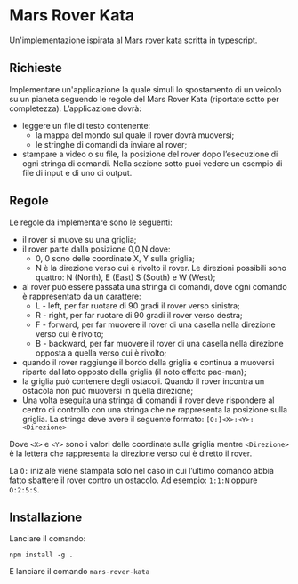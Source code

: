 # Mars Rover Kata

Un'implementazione ispirata al [Mars rover kata](https://kata-log.rocks/mars-rover-kata) scritta in typescript.

## Richieste

Implementare un'applicazione la quale simuli lo spostamento di un veicolo su un pianeta seguendo le regole del Mars Rover Kata (riportate sotto per completezza).
L’applicazione dovrà:
- leggere un file di testo contenente:
  - la mappa del mondo sul quale il rover dovrà muoversi;
  - le stringhe di comandi da inviare al rover;
- stampare a video o su file, la posizione del rover dopo l’esecuzione di ogni stringa di
comandi. 
Nella sezione sotto puoi vedere un esempio di file di input e di uno di output.

## Regole
Le regole da implementare sono le seguenti:
- il rover si muove su una griglia;
- il rover parte dalla posizione 0,0,N dove:
  - 0, 0 sono delle coordinate X, Y sulla griglia;
  - N è la direzione verso cui è rivolto il rover. Le direzioni possibili sono quattro:
N (North), E (East) S (South) e W (West);
- al rover può essere passata una stringa di comandi, dove ogni comando è
rappresentato da un carattere:
  - L - left, per far ruotare di 90 gradi il rover verso sinistra;
  - R - right, per far ruotare di 90 gradi il rover verso destra;
  - F - forward, per far muovere il rover di una casella nella direzione verso cui è
rivolto;
  - B - backward, per far muovere il rover di una casella nella direzione opposta
a quella verso cui è rivolto;
- quando il rover raggiunge il bordo della griglia e continua a muoversi riparte dal lato
opposto della griglia (il noto effetto pac-man);
- la griglia può contenere degli ostacoli. Quando il rover incontra un ostacola non può
muoversi in quella direzione; 
- Una volta eseguita una stringa di comandi il rover deve rispondere al centro di
controllo con una stringa che ne rappresenta la posizione sulla griglia. La stringa
deve avere il seguente formato: `[O:]<X>:<Y>:<Direzione>`

Dove `<X>` e `<Y>` sono i valori delle coordinate sulla griglia mentre `<Direzione>` è la
lettera che rappresenta la direzione verso cui è diretto il rover.

La `O:` iniziale viene stampata solo nel caso in cui l’ultimo comando abbia fatto sbattere il rover contro un
ostacolo. Ad esempio: `1:1:N` oppure `O:2:5:S`.

## Installazione

Lanciare il comando:

`npm install -g .`

E lanciare il comando `mars-rover-kata`
